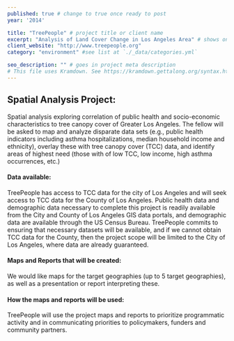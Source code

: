 ```yaml
---
published: true # change to true once ready to post
year: '2014'

title: "TreePeople" # project title or client name
excerpt: "Analysis of Land Cover Change in Los Angeles Area" # shows on project list page
client_website: "http://www.treepeople.org"
category: "environment" #see list at `./_data/categories.yml`

seo_description: "" # goes in project meta description
# This file uses Kramdown. See https://kramdown.gettalong.org/syntax.html for syntax
---
```


## Spatial Analysis Project:
Spatial analysis exploring correlation of public health and socio-economic characteristics to tree canopy cover of Greater Los Angeles. The fellow will be asked to map and analyze disparate data sets (e.g., public health indicators including asthma hospitalizations, median household income and ethnicity), overlay these with tree canopy cover (TCC) data, and identify areas of highest need (those with of low TCC, low income, high asthma occurrences, etc.)

#### Data available:
TreePeople has access to TCC data for the city of Los Angeles and will seek access to TCC data for the County of Los Angeles. Public health data and demographic data necessary to complete this project is readily available from the City and County of Los Angeles GIS data portals, and demographic data are available through the US Census Bureau. TreePeople commits to ensuring that necessary datasets will be available, and if we cannot obtain TCC data for the County, then the project scope will be limited to the City of Los Angeles, where data are already guaranteed.

#### Maps and Reports that will be created:
We would like maps for the target geographies (up to 5 target geographies), as well as a presentation or report interpreting these.

#### How the maps and reports will be used:
TreePeople will use the project maps and reports to prioritize programmatic activity and in communicating priorities to policymakers, funders and community partners.
